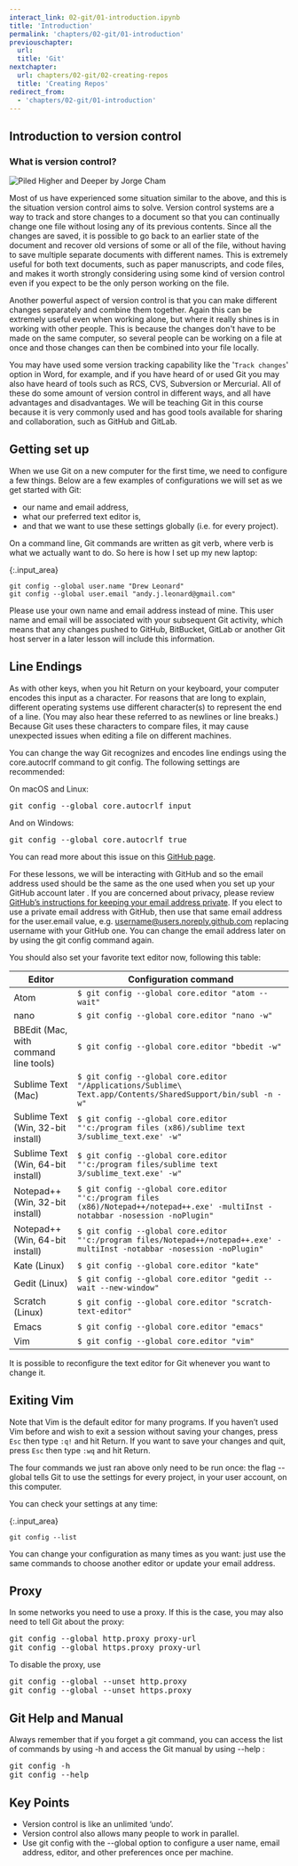 ```yaml
---
interact_link: 02-git/01-introduction.ipynb
title: 'Introduction'
permalink: 'chapters/02-git/01-introduction'
previouschapter:
  url: 
  title: 'Git'
nextchapter:
  url: chapters/02-git/02-creating-repos
  title: 'Creating Repos'
redirect_from:
  - 'chapters/02-git/01-introduction'
---
```


## Introduction to version control

### What is version control?

![Piled Higher and Deeper by Jorge Cham](http://phdcomics.com/comics/archive/phd101212s.gif)

Most of us have experienced some situation similar to the above, and this is the situation version control aims to solve.
Version control systems are a way to track and store changes to a document so that you can continually change one file without losing any of its previous contents.
Since all the changes are saved, it is possible to go back to an earlier state of the document and recover old versions of some or all of the file, without having to save multiple separate documents with different names.
This is extremely useful for both text documents, such as paper manuscripts, and code files, and makes it worth strongly considering using some kind of version control even if you expect to be the only person working on the file.

Another powerful aspect of version control is that you can make different changes separately and combine them together.
Again this can be extremely useful even when working alone, but where it really shines is in working with other people.
This is because the changes don't have to be made on the same computer, so several people can be working on a file at once and those changes can then be combined into your file locally.

You may have used some version tracking capability like the '`Track changes`' option in Word, for example, and if you have heard of or used Git you may also have heard of tools such as RCS, CVS, Subversion or Mercurial. All of these do some amount of version control in different ways, and all have advantages and disadvantages. We will be teaching Git in this course because it is very commonly used and has good tools available for sharing and collaboration, such as GitHub and GitLab.

## Getting set up

When we use Git on a new computer for the first time, we need to configure a few things. Below are a few examples of configurations we will set as we get started with Git:

- our name and email address,
- what our preferred text editor is,
- and that we want to use these settings globally (i.e. for every project).

On a command line, Git commands are written as git verb, where verb is what we actually want to do. So here is how I set up my new laptop:


{:.input_area}
```xonsh
git config --global user.name "Drew Leonard"
git config --global user.email "andy.j.leonard@gmail.com"
```

Please use your own name and email address instead of mine. This user name and email will be associated with your subsequent Git activity, which means that any changes pushed to GitHub, BitBucket, GitLab or another Git host server in a later lesson will include this information.


<section class="callout panel panel-warning">
<div class="panel-heading">
<h2><span class="fa fa-thumb-tack"></span> Line Endings</h2>
</div>


<div class="panel-body">

<p>As with other keys, when you hit Return on your keyboard, your computer encodes this input as a character. For reasons that are long to explain, different operating systems use different character(s) to represent the end of a line. (You may also hear these referred to as newlines or line breaks.) Because Git uses these characters to compare files, it may cause unexpected issues when editing a file on different machines.</p>
<p>You can change the way Git recognizes and encodes line endings using the core.autocrlf command to git config. The following settings are recommended:</p>
<p>On macOS and Linux:</p>
<div class="codehilite"><pre><span></span>git config --global core.autocrlf input
</pre></div>


<p>And on Windows:</p>
<div class="codehilite"><pre><span></span>git config --global core.autocrlf true
</pre></div>


<p>You can read more about this issue on this <a href="https://help.github.com/articles/dealing-with-line-endings/">GitHub page</a>.</p>

</div>

</section>


For these lessons, we will be interacting with GitHub and so the email address used should be the same as the one used when you set up your GitHub account later . If you are concerned about privacy, please review [GitHub’s instructions for keeping your email address private](https://help.github.com/articles/setting-your-commit-email-address-on-github/). If you elect to use a private email address with GitHub, then use that same email address for the user.email value, e.g. username@users.noreply.github.com replacing username with your GitHub one. You can change the email address later on by using the git config command again.

You should also set your favorite text editor now, following this table:

Editor|Configuration command
---|---
Atom|`$ git config --global core.editor "atom --wait"`
nano|`$ git config --global core.editor "nano -w"`
BBEdit (Mac, with command line tools)|`$ git config --global core.editor "bbedit -w"`
Sublime Text (Mac)|`$ git config --global core.editor "/Applications/Sublime\ Text.app/Contents/SharedSupport/bin/subl -n -w"`
Sublime Text (Win, 32-bit install)|`$ git config --global core.editor "'c:/program files (x86)/sublime text 3/sublime_text.exe' -w"`
Sublime Text (Win, 64-bit install)|`$ git config --global core.editor "'c:/program files/sublime text 3/sublime_text.exe' -w"`
Notepad++ (Win, 32-bit install)|`$ git config --global core.editor "'c:/program files (x86)/Notepad++/notepad++.exe' -multiInst -notabbar -nosession -noPlugin"`
Notepad++ (Win, 64-bit install)|`$ git config --global core.editor "'c:/program files/Notepad++/notepad++.exe' -multiInst -notabbar -nosession -noPlugin"`
Kate (Linux)|`$ git config --global core.editor "kate"`
Gedit (Linux)|`$ git config --global core.editor "gedit --wait --new-window"`
Scratch (Linux)|`$ git config --global core.editor "scratch-text-editor"`
Emacs|`$ git config --global core.editor "emacs"`
Vim|`$ git config --global core.editor "vim"`

It is possible to reconfigure the text editor for Git whenever you want to change it.


<section class="callout panel panel-warning">
<div class="panel-heading">
<h2><span class="fa fa-thumb-tack"></span> Exiting Vim</h2>
</div>


<div class="panel-body">

<p>Note that Vim is the default editor for many programs. If you haven’t used Vim before and wish to exit a session without saving your changes, press <code>Esc</code> then type <code>:q!</code> and hit Return. If you want to save your changes and quit, press <code>Esc</code> then type <code>:wq</code> and hit Return.</p>

</div>

</section>


The four commands we just ran above only need to be run once: the flag --global tells Git to use the settings for every project, in your user account, on this computer.

You can check your settings at any time:


{:.input_area}
```xonsh
git config --list
```

You can change your configuration as many times as you want: just use the same commands to choose another editor or update your email address.


<section class="callout panel panel-warning">
<div class="panel-heading">
<h2><span class="fa fa-thumb-tack"></span> Proxy</h2>
</div>


<div class="panel-body">

<p>In some networks you need to use a proxy. If this is the case, you may also need to tell Git about the proxy:</p>
<div class="codehilite"><pre><span></span>git config --global http.proxy proxy-url
git config --global https.proxy proxy-url
</pre></div>


<p>To disable the proxy, use</p>
<div class="codehilite"><pre><span></span>git config --global --unset http.proxy
git config --global --unset https.proxy
</pre></div>

</div>

</section>



<section class="callout panel panel-warning">
<div class="panel-heading">
<h2><span class="fa fa-thumb-tack"></span> Git Help and Manual</h2>
</div>


<div class="panel-body">

<p>Always remember that if you forget a git command, you can access the list of commands by using -h and access the Git manual by using --help :</p>
<div class="codehilite"><pre><span></span>git config -h
git config --help
</pre></div>

</div>

</section>



<section class="keypoints panel panel-success">
<div class="panel-heading">
<h2><span class="fa fa-exclamation-circle"></span> Key Points</h2>
</div>


<div class="panel-body">

<ul>
<li>Version control is like an unlimited ‘undo’.</li>
<li>Version control also allows many people to work in parallel.</li>
<li>Use git config with the --global option to configure a user name, email address, editor, and other preferences once per machine.</li>
</ul>

</div>

</section>

